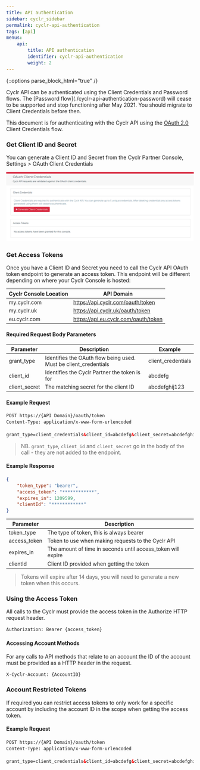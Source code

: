```yaml
---
title: API authentication
sidebar: cyclr_sidebar
permalink: cyclr-api-authentication
tags: [api]
menus:
    api:
        title: API authentication
        identifier: cyclr-api-authentication
        weight: 2
---
```

{::options parse_block_html="true" /}
<section class="card">
Cyclr API can be authenticated using the Client Credentials and Password flows. The [Password flow](./cyclr-api-authentication-password) will cease to be supported and stop functioning after May 2021. You should migrate to Client Credentials before then.

This document is for authenticating with the Cyclr API using the [OAuth 2.0](https://oauth.net/2/) Client Credentials flow.

### Get Client ID and Secret

You can generate a Client ID and Secret from the Cyclr Partner Console, Settings > OAuth Client Credentials

![Cyclr Console OAuth Client Credentials](./images/cyclr-api-client-credentials.png)

### Get Access Tokens

Once you have a Client ID and Secret you need to call the Cyclr API OAuth token endpoint to generate an access token.  This endpoint will be different depending on where your Cyclr Console is hosted:

Cyclr Console Location | API Domain
--- | ---
my.cyclr.com | https://api.cyclr.com/oauth/token
my.cyclr.uk | https://api.cyclr.uk/oauth/token
eu.cyclr.com | https://api.eu.cyclr.com/oauth/token

#### Required Request Body Parameters

| Parameter | Description | Example |
| --- | --- | --- |
| grant_type | Identifies the OAuth flow being used. Must be client_credentials | client_credentials |
| client_id | Identifies the Cyclr Partner the token is for | abcdefg |
| client_secret | The matching secret for the client ID | abcdefghij123 |

#### Example Request

```html
POST https://{API Domain}/oauth/token
Content-Type: application/x-www-form-urlencoded

grant_type=client_credentials&client_id=abcdefg&client_secret=abcdefghij123
```
> NB. ``grant_type``, ``client_id`` and ``client_secret`` go in the body of the call - they are not added to the endpoint.

#### Example Response

```json
{
    "token_type": "bearer",
    "access_token": "************",
    "expires_in": 1209599,
    "clientId": "************"
}
```

| Parameter | Description |
| --- | --- |
| token_type | The type of token, this is always bearer |
| access_token | Token to use when making requests to the Cyclr API |
| expires_in | The amount of time in seconds until access_token will expire |
| clientId | Client ID provided when getting the token |

> Tokens will expire after 14 days, you will need to generate a new token when this occurs.

### Using the Access Token

All calls to the Cyclr must provide the access token in the Authorize HTTP request header.

```html
Authorization: Bearer {access_token}
```

#### Accessing Account Methods

For any calls to API methods that relate to an account the ID of the account must be provided as a HTTP header in the request.

```html
X-Cyclr-Account: {AccountID}
```

### Account Restricted Tokens

If required you can restrict access tokens to only work for a specific account by including the account ID in the scope when getting the access token.

#### Example Request

```html
POST https://{API Domain}/oauth/token
Content-Type: application/x-www-form-urlencoded

grant_type=client_credentials&client_id=abcdefg&client_secret=abcdefghij123&scope=account:{account_id}
```

</section>

